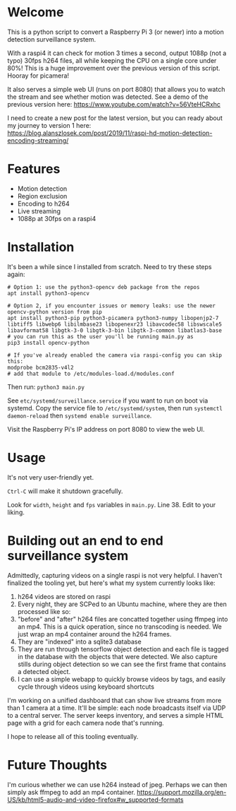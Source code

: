 # Welcome

This is a python script to convert a Raspberry Pi 3 (or newer) into a motion detection surveillance system.

With a raspi4 it can check for motion 3 times a second, output 1088p (not a typo) 30fps h264 files, all while keeping the CPU on a single core under 80%! This is a huge improvement over the previous version of this script. Hooray for picamera!

It also serves a simple web UI (runs on port 8080) that allows you to watch the stream and see whether motion was detected. See a demo of the previous version here: https://www.youtube.com/watch?v=56VteHCRxhc

I need to create a new post for the latest version, but you can ready about my journey to version 1 here: https://blog.alanszlosek.com/post/2019/11/raspi-hd-motion-detection-encoding-streaming/

# Features

* Motion detection
* Region exclusion
* Encoding to h264
* Live streaming
* 1088p at 30fps on a raspi4

# Installation

It's been a while since I installed from scratch. Need to try these steps again:

```
# Option 1: use the python3-opencv deb package from the repos
apt install python3-opencv

# Option 2, if you encounter issues or memory leaks: use the newer opencv-python version from pip
apt install python3-pip python3-picamera python3-numpy libopenjp2-7 libtiff5 libwebp6 libilmbase23 libopenexr23 libavcodec58 libswscale5 libavformat58 libgtk-3-0 libgtk-3-bin libgtk-3-common libatlas3-base
# you can run this as the user you'll be running main.py as
pip3 install opencv-python

# If you've already enabled the camera via raspi-config you can skip this:
modprobe bcm2835-v4l2
# add that module to /etc/modules-load.d/modules.conf
```

Then run: `python3 main.py`

See `etc/systemd/surveillance.service` if you want to run on boot via systemd. Copy the service file to `/etc/systemd/system`, then run `systemctl daemon-reload` then `systemd enable surveillance`.

Visit the Raspberry Pi's IP address on port 8080 to view the web UI.

# Usage

It's not very user-friendly yet.

`Ctrl-C` will make it shutdown gracefully.

Look for `width`, `height` and `fps` variables in `main.py`. Line 38. Edit to your liking.

# Building out an end to end surveillance system

Admittedly, capturing videos on a single raspi is not very helpful. I haven't finalized the tooling yet, but here's what my system currently looks like:

1. h264 videos are stored on raspi
1. Every night, they are SCPed to an Ubuntu machine, where they are then processed like so:
  1. "before" and "after" h264 files are concatted together using ffmpeg into an mp4. This is a quick operation, since no transcoding is needed. We just wrap an mp4 container around the h264 frames.
  1. They are "indexed" into a sqlite3 database
  1. They are run through tensorflow object detection and each file is tagged in the database with the objects that were detected. We also capture stills during object detection so we can see the first frame that contains a detected object.
1. I can use a simple webapp to quickly browse videos by tags, and easily cycle through videos using keyboard shortcuts

I'm working on a unified dashboard that can show live streams from more than 1 camera at a time. It'll be simple: each node broadcasts itself via UDP to a central server. The server keeps inventory, and serves a simple HTML page with a grid for each camera node that's running.

I hope to release all of this tooling eventually.

# Future Thoughts

I'm curious whether we can use h264 instead of jpeg. Perhaps we can then simply ask ffmpeg to add an mp4 container.
https://support.mozilla.org/en-US/kb/html5-audio-and-video-firefox#w_supported-formats
